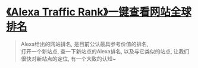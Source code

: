# [《Alexa Traffic Rank》一键查看网站全球排名](https://www.v2fy.com/p/038_alexa_traffic_rank/)

> Alexa给出的网站排名, 是目前公认最具参考价值的排名,     
> 打开一个新站点, 查一下新站点的Alexa排名, 以及与它类似的站点, 让我们很快对新站点的定位, 有一个大致的认知~